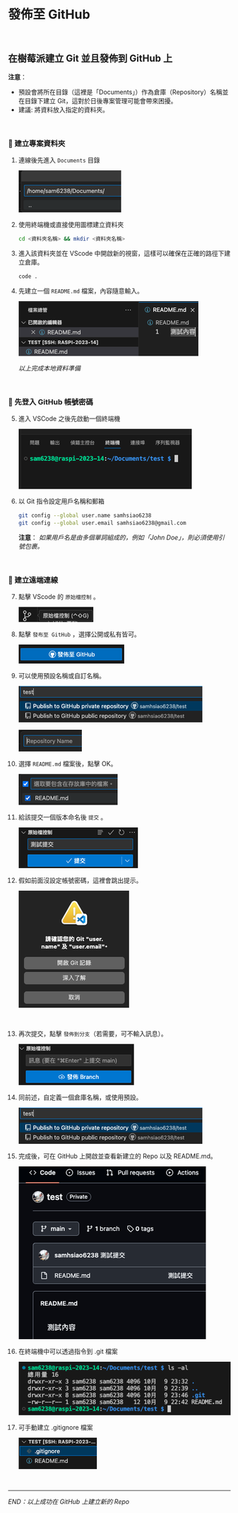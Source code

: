 # 發佈至 GitHub

</br>

## 在樹莓派建立 Git 並且發佈到 GitHub 上

**注意**：

- 預設會將所在目錄（這裡是「Documents」）作為倉庫（Repository）名稱並在目錄下建立 Git，這對於日後專案管理可能會帶來困擾。
- 建議: 將資料放入指定的資料夾。

</br>

### 📌 建立專案資料夾

1. 連線後先進入 `Documents` 目錄

   ![img](images/img_11.png)
   
2. 使用終端機或直接使用圖標建立資料夾

   ```bash
   cd <資料夾名稱> && mkdir <資料夾名稱>
   ```
3. 進入該資料夾並在 VScode 中開啟新的視窗，這樣可以確保在正確的路徑下建立倉庫。

   ```bash
   code .
   ```
4. 先建立一個 `README.md` 檔案，內容隨意輸入。
   
   ![](images/img_12.png)

   _以上完成本地資料準備_

</br>



### 📌 先登入 GitHub 帳號密碼

5. 進入 VSCode 之後先啟動一個終端機
   
   ![](images/img_21.png)

6. 以 Git 指令設定用戶名稱和郵箱

   ```bash
   git config --global user.name samhsiao6238
   git config --global user.email samhsiao6238@gmail.com
   ```

   **注意**：
   _如果用戶名是由多個單詞組成的，例如「John Doe」，則必須使用引號包裹。_


</br>

### 📌 建立遠端連線


7. 點擊 VScode 的 `原始檔控制` 。
   
   ![](images/img_13.png)
   
8. 點擊 `發布至 GitHub` ，選擇公開或私有皆可。
   
   ![](images/img_14.png)


9. 可以使用預設名稱或自訂名稱。

   ![](images/img_16.png)
   
   ![](images/img_15.png)

10. 選擇 `README.md` 檔案後，點擊 OK。
   
      ![](images/img_17.png)
  

11. 給該提交一個版本命名後 `提交` 。

      ![](images/img_18.png)

12. 假如前面沒設定帳號密碼，這裡會跳出提示。
   
      ![](images/img_19.png)

</br>

13. 再次提交，點擊 `發佈到分支`（若需要，可不輸入訊息）。
    
      ![](images/img_20.png)

14. 同前述，自定義一個倉庫名稱，或使用預設。
    
    ![](images/img_16.png)

15. 完成後，可在 GitHub 上開啟並查看新建立的 Repo 以及 README.md。

      ![](images/img_22.png)


16. 在終端機中可以透過指令到 .git 檔案

      ![](images/img_23.png)


17. 可手動建立 .gitignore 檔案
    
    ![](images/img_24.png)

</br>

---

_END：以上成功在 GitHub 上建立新的 Repo_
